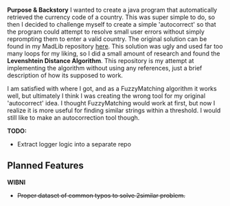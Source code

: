 **Purpose & Backstory**
I wanted to create a java program that automatically retrieved the currency code of a country. This was super simple to do, so then I decided to challenge myself to create a simple 'autocorrect' so that the program could attempt to resolve small user errors without simply reprompting them to enter a valid country. The original solution can be found in my MadLib repository [here](https://github.com/n8zone/MadLib). This solution was ugly and used far too many loops for my liking, so I did a small amount of research and found the **Levenshtein Distance Algorithm**. This repository is my attempt at implementing the algorithm without using any references, just a brief description of how its supposed to work.

I am satisfied with where I got, and as a FuzzyMatching algorithm it works well, but ultimately I think I was creating the wrong tool for my original 'autocorrect' idea. I thought FuzzyMatching would work at first, but now I realize it is more useful for finding similar strings within a threshold. I would still like to make an autocorrection tool though.

**TODO:**
- Extract logger logic into a separate repo

**Planned Features**
- 

**WIBNI**
- ~~Proper dataset of common typos to solve 2similar problem.~~
